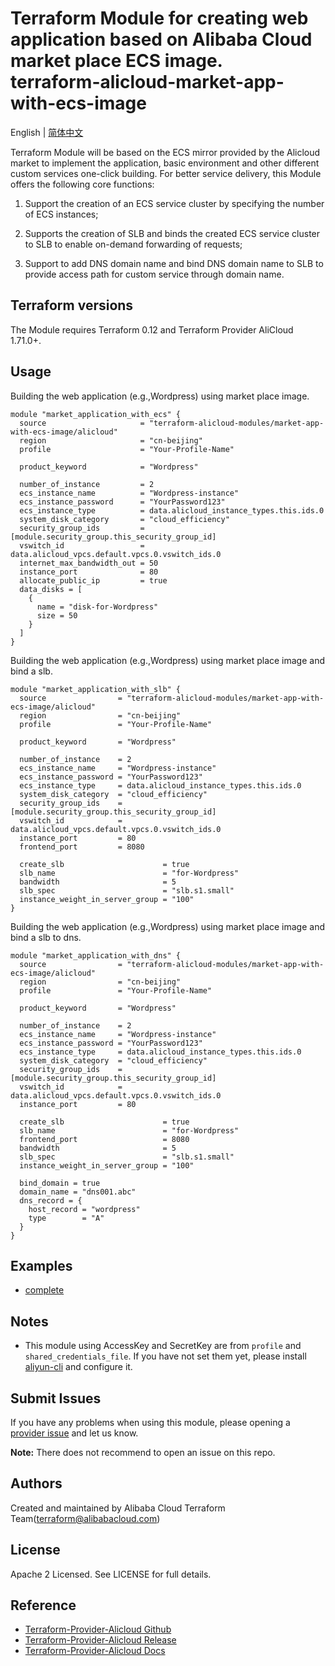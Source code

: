 Terraform Module for creating web application based on Alibaba Cloud market place ECS image.  
terraform-alicloud-market-app-with-ecs-image
=============================================

English | [简体中文](https://github.com/terraform-alicloud-modules/terraform-alicloud-market-app-with-ecs-image/blob/master/README-CN.md)

Terraform Module will be based on the ECS mirror provided by the Alicloud market to implement the application, basic environment and other different custom services one-click building. For better service delivery, this Module offers the following core functions:

1. Support the creation of an ECS service cluster by specifying the number of ECS instances;

2. Supports the creation of SLB and binds the created ECS service cluster to SLB to enable on-demand forwarding of requests;

3. Support to add DNS domain name and bind DNS domain name to SLB to provide access path for custom service through domain name.

## Terraform versions

The Module requires Terraform 0.12 and Terraform Provider AliCloud 1.71.0+.

## Usage

Building the web application (e.g.,Wordpress) using market place image.

```hcl
module "market_application_with_ecs" {
  source                     = "terraform-alicloud-modules/market-app-with-ecs-image/alicloud"
  region                     = "cn-beijing"
  profile                    = "Your-Profile-Name"

  product_keyword            = "Wordpress"

  number_of_instance         = 2
  ecs_instance_name          = "Wordpress-instance"
  ecs_instance_password      = "YourPassword123"
  ecs_instance_type          = data.alicloud_instance_types.this.ids.0
  system_disk_category       = "cloud_efficiency"
  security_group_ids         = [module.security_group.this_security_group_id]
  vswitch_id                 = data.alicloud_vpcs.default.vpcs.0.vswitch_ids.0
  internet_max_bandwidth_out = 50
  instance_port              = 80
  allocate_public_ip         = true
  data_disks = [
    {
      name = "disk-for-Wordpress"
      size = 50
    }
  ]
}
```

Building the web application (e.g.,Wordpress) using market place image and bind a slb.

```hcl
module "market_application_with_slb" {
  source                = "terraform-alicloud-modules/market-app-with-ecs-image/alicloud"
  region                = "cn-beijing"
  profile               = "Your-Profile-Name"

  product_keyword       = "Wordpress"

  number_of_instance    = 2
  ecs_instance_name     = "Wordpress-instance"
  ecs_instance_password = "YourPassword123"
  ecs_instance_type     = data.alicloud_instance_types.this.ids.0
  system_disk_category  = "cloud_efficiency"
  security_group_ids    = [module.security_group.this_security_group_id]
  vswitch_id            = data.alicloud_vpcs.default.vpcs.0.vswitch_ids.0
  instance_port         = 80
  frontend_port         = 8080

  create_slb                      = true
  slb_name                        = "for-Wordpress"
  bandwidth                       = 5
  slb_spec                        = "slb.s1.small"
  instance_weight_in_server_group = "100"
}
```

Building the web application (e.g.,Wordpress) using market place image and bind a slb to dns.

```hcl
module "market_application_with_dns" {
  source                = "terraform-alicloud-modules/market-app-with-ecs-image/alicloud"
  region                = "cn-beijing"
  profile               = "Your-Profile-Name"

  product_keyword       = "Wordpress"

  number_of_instance    = 2
  ecs_instance_name     = "Wordpress-instance"
  ecs_instance_password = "YourPassword123"
  ecs_instance_type     = data.alicloud_instance_types.this.ids.0
  system_disk_category  = "cloud_efficiency"
  security_group_ids    = [module.security_group.this_security_group_id]
  vswitch_id            = data.alicloud_vpcs.default.vpcs.0.vswitch_ids.0
  instance_port         = 80

  create_slb                      = true
  slb_name                        = "for-Wordpress"
  frontend_port                   = 8080
  bandwidth                       = 5
  slb_spec                        = "slb.s1.small"
  instance_weight_in_server_group = "100"

  bind_domain = true
  domain_name = "dns001.abc"
  dns_record = {
    host_record = "wordpress"
    type        = "A"
  }
}
```
## Examples

* [complete](https://github.com/terraform-alicloud-modules/terraform-alicloud-market-app-with-ecs-image/tree/master/examples/complete)

## Notes
* This module using AccessKey and SecretKey are from `profile` and `shared_credentials_file`.
If you have not set them yet, please install [aliyun-cli](https://github.com/aliyun/aliyun-cli#installation) and configure it.

Submit Issues
-------------
If you have any problems when using this module, please opening a [provider issue](https://github.com/terraform-providers/terraform-provider-alicloud/issues/new) and let us know.

**Note:** There does not recommend to open an issue on this repo.

Authors
-------
Created and maintained by Alibaba Cloud Terraform Team(terraform@alibabacloud.com)

License
----
Apache 2 Licensed. See LICENSE for full details.

Reference
---------
* [Terraform-Provider-Alicloud Github](https://github.com/terraform-providers/terraform-provider-alicloud)
* [Terraform-Provider-Alicloud Release](https://releases.hashicorp.com/terraform-provider-alicloud/)
* [Terraform-Provider-Alicloud Docs](https://www.terraform.io/docs/providers/alicloud/index.html)

